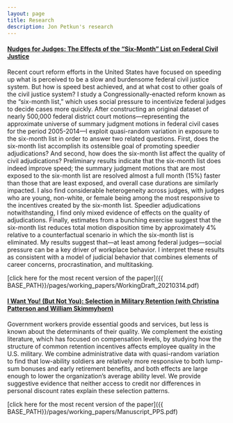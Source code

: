 ```yaml
---
layout: page
title: Research
description: Jon Petkun's research
---
```




#### <u>Nudges for Judges: The Effects of the “Six-Month” List on Federal Civil Justice</u>

Recent court reform efforts in the United States have focused on speeding up what is perceived to be a slow and burdensome federal civil justice system. But how is speed best achieved, and at what cost to other goals of the civil justice system? I study a Congressionally-enacted reform known as the “six-month list,” which uses social pressure to incentivize federal judges to decide cases more quickly. After constructing an original dataset of nearly 500,000 federal district court motions—representing the approximate universe of summary judgment motions in federal civil cases for the period 2005-2014—I exploit quasi-random variation in exposure to the six-month list in order to answer two related questions. First, does the six-month list accomplish its ostensible goal of promoting speedier adjudications? And second, how does the six-month list affect the quality of civil adjudications? Preliminary results indicate that the six-month list does indeed improve speed; the summary judgment motions that are most exposed to the six-month list are resolved almost a full month (15%) faster than those that are least exposed, and overall case durations are similarly impacted. I also find considerable heterogeneity across judges, with judges who are young, non-white, or female being among the most responsive to the incentives created by the six-month list. Speedier adjudications notwithstanding, I find only mixed evidence of effects on the quality of adjudications. Finally, estimates from a bunching exercise suggest that the six-month list reduces total motion disposition time by approximately 4% relative to a counterfactual scenario in which the six-month list is eliminated. My results suggest that—at least among federal judges—social pressure can be a key driver of workplace behavior. I interpret these results as consistent with a model of judicial behavior that combines elements of career concerns, procrastination, and multitasking.

[click here for the most recent version of the paper]({{ BASE_PATH}}/pages/working_papers/WorkingDraft_20210314.pdf)

#### <u>I Want You! (But Not You): Selection in Military Retention (with Christina Patterson and William Skimmyhorn)</u>

Government workers provide essential goods and services, but less is known about the determinants of their quality. We complement the existing literature, which has focused on compensation levels, by studying how the structure of common retention incentives affects employee quality in the U.S. military. We combine administrative data with quasi-random variation to find that low-ability soldiers are relatively more responsive to both lump-sum bonuses and early retirement benefits, and both effects are large enough to lower the organization’s average ability level. We provide suggestive evidence that neither access to credit nor differences in personal discount rates explain these selection patterns.


[click here for the most recent version of the paper]({{ BASE_PATH}}/pages/working_papers/Manuscript_PPS.pdf)


<!-- Note: this is how to write a comment in HTML. Everything in here won't show up on your webpage.-->

<!--
To increase the size of the title, use fewer # in front of the paper title.
To decrease the size of the title, use more #. 
To remove the italics, remove the * before and after the description
To remove the underline from the title, remove the <u> tags (<u> and </u>)
-->
